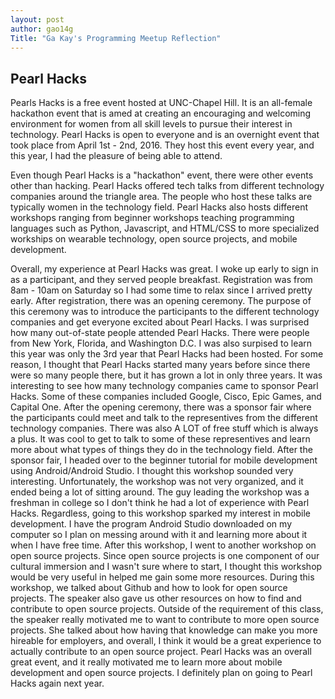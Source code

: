 ```yaml
---
layout: post
author: gao14g
Title: "Ga Kay's Programming Meetup Reflection"
---
```

## Pearl Hacks
Pearls Hacks is a free event hosted at UNC-Chapel Hill. It is an all-female hackathon event that is amed at creating an encouraging and welcoming environment for women from all skill levels to pursue their interest in technology. Pearl Hacks is open to everyone and is an overnight event that took place from April 1st - 2nd, 2016. They host this event every year, and this year, I had the pleasure of being able to attend. 

Even though Pearl Hacks is a "hackathon" event, there were other events other than hacking. Pearl Hacks offered tech talks from different technology companies around the triangle area. The people who host these talks are typically women in the technology field. Pearl Hacks also hosts different workshops ranging from beginner workshops teaching programming languages such as Python, Javascript, and HTML/CSS to more specialized workships on wearable technology, open source projects, and mobile development. 

Overall, my experience at Pearl Hacks was great. I woke up early to sign in as a participant, and they served people breakfast. Registration was from 8am - 10am on Saturday so I had some time to relax since I arrived pretty early. After registration, there was an opening ceremony. The purpose of this ceremony was to introduce the participants to the different technology companies and get everyone excited about Pearl Hacks. I was surprised how many out-of-state people attended Pearl Hacks. There were people from New York, Florida, and Washington D.C. I was also surpised to learn this year was only the 3rd year that Pearl Hacks had been hosted. For some reason, I thought that Pearl Hacks started many years before since there were so many people there, but it has grown a lot in only three years. It was interesting to see how many technology companies came to sponsor Pearl Hacks. Some of these companies included Google, Cisco, Epic Games, and Capital One. After the opening ceremony, there was a sponsor fair where the participants could meet and talk to the representives from the different technology companies. There was also A LOT of free stuff which is always a plus. It was cool to get to talk to some of these representives and learn more about what types of things they do in the technology field. After the sponsor fair, I headed over to the beginner tutorial for mobile development using Android/Android Studio. I thought this workshop sounded very interesting. Unfortunately, the workshop was not very organized, and it ended being a lot of sitting around. The guy leading the workshop was a freshman in college so I don't think he had a lot of experience with Pearl Hacks. Regardless, going to this workshop sparked my interest in mobile development. I have the program Android Studio downloaded on my computer so I plan on messing around with it and learning more about it when I have free time. After this workshop, I went to another workshop on open source projects. Since open source projects is one component of our cultural immersion and I wasn't sure where to start, I thought this workshop would be very useful in helped me gain some more resources. During this workshop, we talked about Github and how to look for open source projects. The speaker also gave us other resources on how to find and contribute to open source projects. Outside of the requirement of this class, the speaker really motivated me to want to contribute to more open source projects. She talked about how having that knowledge can make you more hireable for employers, and overall, I think it would be a great experience to actually contribute to an open source project. Pearl Hacks was an overall great event, and it really motivated me to learn more about mobile development and open source projects. I definitely plan on going to Pearl Hacks again next year.
